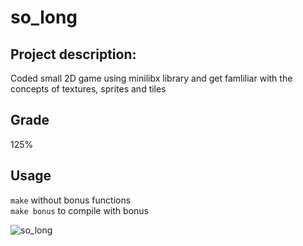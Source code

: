 # so_long

## Project description:
Coded small 2D game using minilibx library and get famliliar with the concepts of textures, sprites and tiles

## Grade
125%

## Usage

```make``` without bonus functions\
```make bonus``` to compile with bonus

![so_long](https://media.giphy.com/media/vFKqnCdLPNOKc/giphy.gif)
